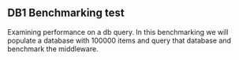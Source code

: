## DB1 Benchmarking test

Examining performance on a db query.
In this benchmarking we will populate a database with 100000 items and query that database and benchmark the middleware.